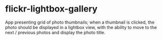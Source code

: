 # flickr-lightbox-gallery
App presenting grid of photo thumbnails; when a thumbnail is clicked, the photo should be displayed in a lightbox view, with the ability to move to the next / previous photos and display the photo title.
